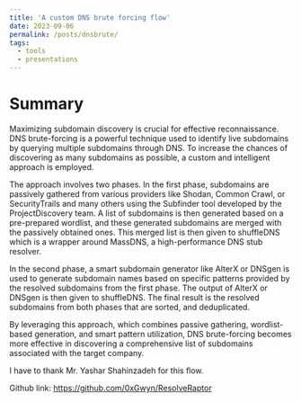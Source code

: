 ```yaml
---
title: 'A custom DNS brute forcing flow'
date: 2023-09-06
permalink: /posts/dnsbrute/
tags:
  - tools
  - presentations
---
```

Summary
======
Maximizing subdomain discovery is crucial for effective reconnaissance. DNS brute-forcing is a powerful technique used to identify live subdomains by querying multiple subdomains through DNS. To increase the chances of discovering as many subdomains as possible, a custom and intelligent approach is employed.

The approach involves two phases. In the first phase, subdomains are passively gathered from various providers like Shodan, Common Crawl, or SecurityTrails and many others using the Subfinder tool developed by the ProjectDiscovery team. A list of subdomains is then generated based on a pre-prepared wordlist, and these generated subdomains are merged with the passively obtained ones. This merged list is then given to shuffleDNS which is a wrapper around MassDNS, a high-performance DNS stub resolver. 

In the second phase, a smart subdomain generator like AlterX or DNSgen is used to generate subdomain names based on specific patterns provided by the resolved subdomains from the first phase. The output of AlterX or DNSgen is then given to shuffleDNS. The final result is the resolved subdomains from both phases that are sorted, and deduplicated.

By leveraging this approach, which combines passive gathering, wordlist-based generation, and smart pattern utilization, DNS brute-forcing becomes more effective in discovering a comprehensive list of subdomains associated with the target company.

I have to thank Mr. Yashar Shahinzadeh for this flow.

Github link: https://github.com/0xGwyn/ResolveRaptor